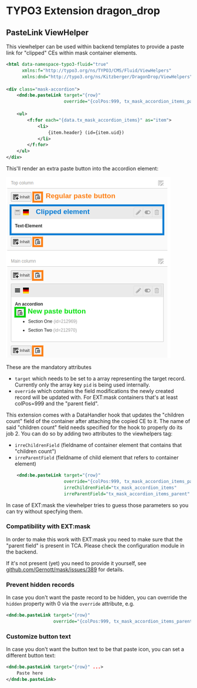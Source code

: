 # TYPO3 Extension dragon_drop

## PasteLink ViewHelper

This viewhelper can be used within backend templates to provide a paste link for "clipped" CEs within mask container elements.

```xml
<html data-namespace-typo3-fluid="true"
      xmlns:f="http://typo3.org/ns/TYPO3/CMS/Fluid/ViewHelpers"
      xmlns:dnd="http://typo3.org/ns/Kitzberger/DragonDrop/ViewHelpers">

<div class="mask-accordion">
    <dnd:be.pasteLink target="{row}"
                      override="{colPos:999, tx_mask_accordion_items_parent: row.uid}" />

    <ul>
        <f:for each="{data.tx_mask_accordion_items}" as="item">
            <li>
                {item.header} (id={item.uid})
            </li>
        </f:for>
    </ul>
</div>
```

This'll render an extra paste button into the accordion element:

![page module](Documentation/Images/page-module.png)

These are the mandatory attributes

* `target` which needs to be set to a array representing the target record. Currently only the array key `pid` is being used internally.
* `override` which contains the field modifications the newly created record will be updated with. For EXT:mask containers that's at least colPos=999 and the "parent field".

This extension comes with a DataHandler hook that updates the "children count" field of the container after attaching the copied CE to it. The name of said "children count" field needs specified for the hook to properly do its job 2. You can do so by adding two attributes to the viewhelpers tag:

* `irreChildrenField` (fieldname of container element that contains that "children count")
* `irreParentField` (fieldname of child element that refers to container element)

```xml
    <dnd:be.pasteLink target="{row}"
                      override="{colPos:999, tx_mask_accordion_items_parent: row.uid}"
                      irreChildrenField="tx_mask_accordion_items"
                      irreParentField="tx_mask_accordion_items_parent" />
```

In case of EXT:mask the viewhelper tries to guess those parameters so you can try without specfying them.

### Compatibility with EXT:mask

In order to make this work with EXT:mask you need to make sure that the "parent field" is present in TCA. Please check the configuration module in the backend.

If it's not present (yet) you need to provide it yourself, see [github.com/Gernott/mask/issues/389](https://github.com/Gernott/mask/issues/389) for details.

### Prevent hidden records

In case you don't want the paste record to be hidden, you can override the `hidden` property with 0 via the `override` attribute, e.g.

```xml
<dnd:be.pasteLink target="{row}"
                  override="{colPos:999, tx_mask_accordion_items_parent: row.uid, hidden:0}" />
```

### Customize button text

In case you don't want the button text to be that paste icon, you can set a different button text:

```xml
<dnd:be.pasteLink target="{row}" ...>
    Paste here
</dnd:be.pasteLink>
```
